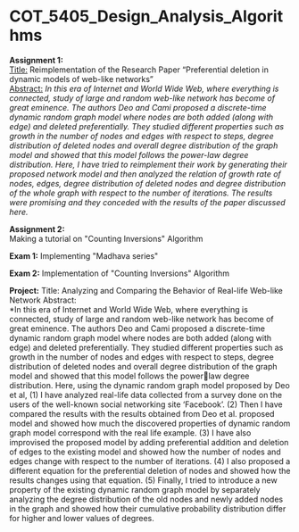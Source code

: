 # COT_5405_Design_Analysis_Algorithms

**Assignment 1:**   
<ins>Title:</ins> Reimplementation of the Research Paper “Preferential deletion in dynamic models of web-like networks”  
<ins>Abstract:</ins> 
*In this era of Internet and World Wide Web, where everything is connected, study of large and random web-like network has become of great eminence. 
The authors Deo and Cami proposed a discrete-time dynamic random graph model where nodes are both added (along with edge) and deleted preferentially. 
They studied different properties such as growth in the number of nodes and edges with respect to steps, degree distribution of deleted nodes and overall 
degree distribution of the graph model and showed that this model follows the power-law degree distribution. Here, I have tried to reimplement their work 
by generating their proposed network model and then analyzed the relation of growth rate of nodes, edges, degree distribution of deleted nodes and degree 
distribution of the whole graph with respect to the number of iterations. The results were promising and they conceded with the results of the paper discussed here.*

**Assignment 2:**  
Making a tutorial on "Counting Inversions" Algorithm

**Exam 1:**
Implementing "Madhava series"

**Exam 2:**
Implementation of "Counting Inversions" Algorithm

**Project:**
Title: Analyzing and Comparing the Behavior of Real-life Web-like Network
Abstract:  
*In this era of Internet and World Wide Web, where everything is connected, study of large and random web-like network has become of great eminence. The authors Deo and Cami proposed a discrete-time dynamic random graph model where nodes are both added (along with edge) and deleted preferentially. They studied different properties such as growth in the number of nodes and edges with respect to steps, degree distribution of deleted nodes and overall degree distribution of the graph model and showed that this model follows the powerlaw degree distribution. Here, using the dynamic random graph model proposed by Deo et al, (1) I have analyzed real-life data collected from a survey done on the users of the well-known social networking site ‘Facebook’. (2) Then I have compared the results with the results obtained from Deo et al. proposed model and showed how much the discovered properties of dynamic random graph model correspond with the real life example. (3) I have also improvised the proposed model by adding preferential
addition and deletion of edges to the existing model and showed how the number of nodes and edges change with respect to the number of iterations. (4) I also proposed a different equation for the preferential deletion of nodes and showed how the results changes using that equation. (5) Finally, I tried to introduce a new property of the existing dynamic random graph model by separately analyzing the degree distribution of the old nodes and newly added nodes in the graph and showed how their cumulative probability distribution differ for higher and lower values of degrees.
